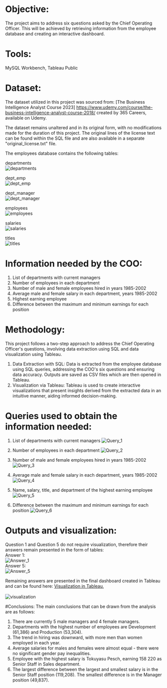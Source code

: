 # Objective:
The project aims to address six questions asked by the Chief Operating Officer.
This will be achieved by retrieving information from the employee database
and creating an interactive dashboard.

# Tools:
MySQL Workbench, Tableau Public

# Dataset:
The dataset utilized in this project was sourced from:
[The Business Intelligence Analyst Course 2023]
https://www.udemy.com/course/the-business-intelligence-analyst-course-2018/ 
created by 365 Careers, available on Udemy.

The dataset remains unaltered and in its original form,
with no modifications made for the duration of this project.
The original lines of the license text can be found within the SQL file
and are also available in a separate "original_license.txt" file.

The employees database contains the following tables:<br>

departments<br>
![departments](images/departments.PNG)<br>

dept_emp<br>
![dept_emp](images/dept_emp.PNG)<br>

dept_manager<br>
![dept_manager](images/dept_manager.PNG)<br>

employees<br>
![employees](images/employees.PNG)<br>

salaries<br>
![salaries](images/salaries.PNG)<br>

titles<br>
![titles](images/titles.PNG)<br>

# Information needed by the COO:
1.	List of departments with current managers
2.	Number of employees in each department
3.	Number of male and female employees hired in years 1985-2002
4.	Average male and female salary in each department, years 1985-2002
5.	Highest earning employee
6.	Difference between the maximum and minimum earnings for each position

# Methodology:
This project follows a two-step approach to address the Chief Operating Officer's questions,
involving data extraction using SQL and data visualization using Tableau.

1.	Data Extraction with SQL: Data is extracted from the employee database using SQL queries,
    addressing the COO's six questions and ensuring data accuracy.
  	Outputs are saved as CSV files which are then opened in Tableau.
2.	Visualization via Tableau: Tableau is used to create interactive visualizations that present
    insights derived from the extracted data in an intuitive manner, aiding informed decision-making.

# Queries used to obtain the information needed:
1.	List of departments with current managers
![Query_1](images/Query_1.PNG)<br>

2.	Number of employees in each department
![Query_2](images/Query_2.PNG)<br>

3.	Number of male and female employees hired in years 1985-2002
![Query_3](images/Query_3.PNG)<br>

4.	Average male and female salary in each department, years 1985-2002
![Query_4](images/Query_4.PNG)<br>

5.	Name, salary, title, and department of the highest earning employee
![Query_5](images/Query_5.PNG)<br>

6.	Difference between the maximum and minimum earnings for each position
![Query_6](images/Query_6.PNG)<br>

# Outputs and visualization:
Question 1 and Question 5 do not require visualization, therefore their answers remain presented in the form of tables:<br>
Answer 1:<br>
![Answer_1](images/Answer_1.PNG)<br>
Answer 5:<br>
![Answer_5](images/Answer_5.PNG)<br>

Remaining answers are presented in the final dashboard created in Tableau and can be found here:
[Visualization in Tableau](https://public.tableau.com/app/profile/mateusz2359/viz/Employees_project/Employees_dashboard),<br>
<br>
![visualization](images/visualization.PNG)

#Conclusions:
The main conclusions that can be drawn from the analysis are as follows:
1. There are currently 5 male managers and 4 female managers.
2. Departments with the highest number of employees are Development (61,386) and Production (53,304).
3. The trend in hiring was downward, with more men than women employed in each year.
4. Average salaries for males and females were almost equal - there were no significant gender pay inequalities.
5. Employee with the highest salary is Tokuyasu Pesch, earning 158 220 as Senior Staff in Sales department.
6. The largest difference between the largest and smallest salary is in the Senior Staff position (119,208). The smallest difference is in the Manager position (49,837).
